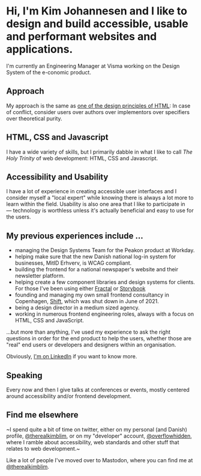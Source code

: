 # Hi, I'm Kim Johannesen and I like to design and build accessible, usable and performant websites and applications.
I'm currently an Engineering Manager at Visma working on the Design System of the e-conomic product. 

## Approach
My approach is the same as [one of the design principles of HTML](https://dev.w3.org/html5/html-design-principles/#priority-of-constituencies): In case of conflict, consider users over authors over implementors over specifiers over theoretical purity. 

## HTML, CSS and Javascript
I have a wide variety of skills, but I primarily dabble in what I like to call *The Holy Trinity* of web development: HTML, CSS and Javascript. 

## Accessibility and Usability
I have a lot of experience in creating accessible user interfaces and I consider myself a "local expert" while knowing there is always a lot more to learn within the field. Usability is also one area that I like to participate in — technology is worthless unless it's actually beneficial and easy to use for the users.

## My previous experiences include ...
* managing the Design Systems Team for the Peakon product at Workday.
* helping make sure that the new Danish national log-in system for businesses, MitID Erhverv, is WCAG compliant. 
* building the frontend for a national newspaper's website and their newsletter platform.
* helping create a few component libraries and design systems for clients. For those I've been using either [Fractal](https://fractal.build/) or [Storybook](https://storybook.js.org/)
* founding and managing my own small frontend consultancy in Copenhagen, [Shift](https://shift.dk), which was shut down in June of 2021.
* being a design director in a medium sized agency.
* working in numerous frontend engineering roles, always with a focus on HTML, CSS and JavaScript.

...but more than anything, I've used my experience to ask the right questions in order for the end product to help the users, whether those are "real" end users or developers and designers within an organisation.

Obviously, [I'm on LinkedIn](https://www.linkedin.com/in/kim-johannesen/) if you want to know more.

## Speaking
Every now and then I give talks at conferences or events, mostly centered around accessibility and/or frontend development.

## Find me elsewhere
~I spend quite a bit of time on twitter, either on my personal (and Danish) profile, [@therealkimblim](https://twitter.com/therealkimblim), or on my "developer" account, [@overflowhidden](https://twitter.com/overflowhidden), where I ramble about accessibility, web standards and other stuff that relates to web development.~

Like a lot of people I've moved over to Mastodon, where you can find me at [@therealkimblim](https://mastodon.coffee/@therealkimblim).
